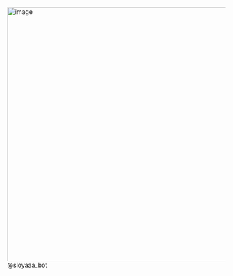 <img width="1393" height="585" alt="image" src="https://github.com/user-attachments/assets/e2757762-8a50-45ec-a406-3f32b4a99fea" />
@sloyaaa_bot
